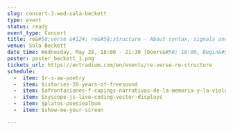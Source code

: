 ```yaml
---
slug: concert-3-wed-sala-beckett
type: event
status: ready
event_type: Concert
title: re&#58;verse &#124; re&#58;structure - About syntax, signals and code
venue: Sala Beckett
date_time: Wednesday, May 28, 18:00 - 21:30 (Doors&#58; 18:00, Begin&#58; 18:30)
poster: poster_beckett_1.png
tickets_url: https://entradium.com/en/events/re-verse-re-structure
schedule:
  -  item: $r-s-aw-poetry
  -  item: $istories-20-years-of-freesound
  -  item: $afrontaciones-f-copings-narrativas-de-la-memoria-y-la-violencia
  -  item: $xyscope-js-live-coding-vector-displays
  -  item: $platos-poesiealbum
  -  item: $show-me-your-screen

---
```

